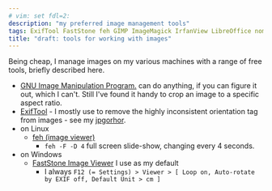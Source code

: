 ```yaml
---
# vim: set fdl=2:
description: "my preferred image management tools"
tags: ExifTool FastStone feh GIMP ImageMagick IrfanView LibreOffice nomacs nsxiv MyPaint Pinta ranger scanimage tikz
title: "draft: tools for working with images"
---
```


Being cheap, I manage images on my various machines with a range of free tools, briefly described here.

- [GNU Image Manipulation Program.](http://en.wikipedia.org/wiki/GIMP) can do anything, if you can figure it out, which I can't. Still I've found it handy to crop an image to a specific aspect ratio.
- [ExifTool](http://en.wikipedia.org/wiki/ExifTool) - I mostly use to remove the highly inconsistent orientation tag from images - see my [jpgorhor](https://github.com/harriott/jpgorhor).
- on Linux
    - [feh (image viewer)](https://en.wikipedia.org/wiki/Feh_%28image_viewer%29)
        - `feh -F -D 4` full screen slide-show, changing every 4 seconds.
- on Windows
    - [FastStone Image Viewer](https://en.wikipedia.org/wiki/FastStone_Image_Viewer) I use as my default
        - I always `F12 (= Settings) > Viewer > [ Loop on, Auto-rotate by EXIF off, Default Unit > cm ]`

